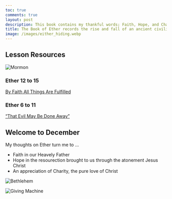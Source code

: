 ```yaml
---
toc: true
comments: true
layout: post
description: This book contains my thankful words; Faith, Hope, and Charity.  These are introduced by Moroni in the Book of Ether, prior to his more famous discourse in Moroni 7.
title: The Book of Ether records the rise and fall of an ancient civilization.
image: /images/either_hiding.webp
---
```


## Lesson Resources

![Mormon]({{site.baseurl}}/images/either_hiding.webp)

### **Ether 12 to 15**

[By Faith All Things Are Fulfilled](https://www.churchofjesuschrist.org/study/manual/come-follow-me-for-home-and-church-book-of-mormon-2024/48?lang=eng)

### **Ether 6 to 11**

[“That Evil May Be Done Away”](https://www.churchofjesuschrist.org/study/manual/come-follow-me-for-home-and-church-book-of-mormon-2024/47?lang=eng)

## Welcome to December

My thoughts on Ether turn me to ...

- Faith in our Heavely Father
- Hope in the resourection brought to us through the atonement Jesus Christ
- An appreciation of Charity, the pure love of Christ

![Bethlehem]({{site.baseurl}}/images/bethlehem.png)

![Giving Machine]({{site.baseurl}}/images/giving_machine.jpg)
